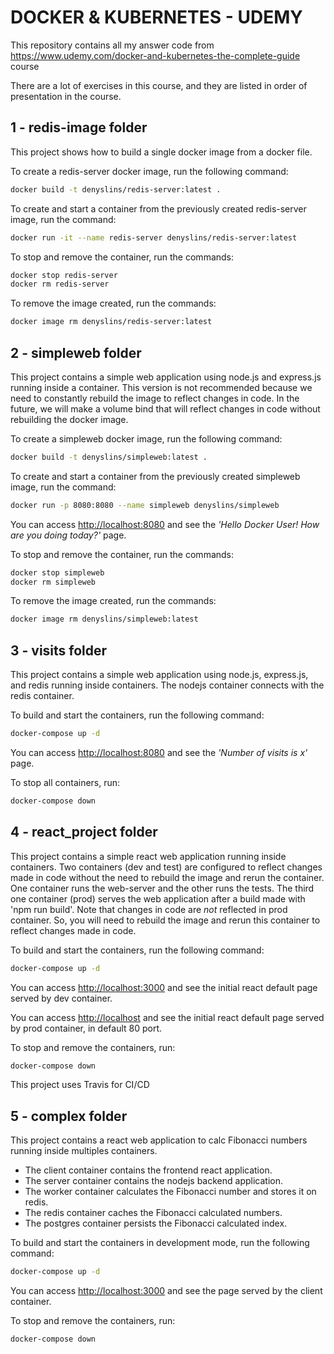 # DOCKER & KUBERNETES - UDEMY

This repository contains all my answer code from <https://www.udemy.com/docker-and-kubernetes-the-complete-guide> course

There are a lot of exercises in this course, and they are listed in order of presentation in the course.

## 1 - redis-image folder

This project shows how to build a single docker image from a docker file.

To create a redis-server docker image, run the following command:

```sh
docker build -t denyslins/redis-server:latest .
```

To create and start a container from the previously created redis-server image, run the command:

```sh
docker run -it --name redis-server denyslins/redis-server:latest
```

To stop and remove the container, run the commands:

```sh
docker stop redis-server
docker rm redis-server
```

To remove the image created, run the commands:

```sh
docker image rm denyslins/redis-server:latest
```

## 2 - simpleweb folder

This project contains a simple web application using node.js and express.js running inside a container.
This version is not recommended because we need to constantly rebuild the image to reflect changes in code.
In the future, we will make a volume bind that will reflect changes in code without rebuilding the docker image.

To create a simpleweb docker image, run the following command:

```sh
docker build -t denyslins/simpleweb:latest .
```

To create and start a container from the previously created simpleweb image, run the command:

```sh
docker run -p 8080:8080 --name simpleweb denyslins/simpleweb
```

You can access <http://localhost:8080> and see the _*'Hello Docker User! How are you doing today?'*_ page.

To stop and remove the container, run the commands:

```sh
docker stop simpleweb
docker rm simpleweb
```

To remove the image created, run the commands:

```sh
docker image rm denyslins/simpleweb:latest
```

## 3 - visits folder

This project contains a simple web application using node.js, express.js, and redis running inside containers. The nodejs container connects with the redis container.

To build and start the containers, run the following command:

```sh
docker-compose up -d
```

You can access <http://localhost:8080> and see the _*'Number of visits is x'*_ page.

To stop all containers, run:

```sh
docker-compose down
```

## 4 - react_project folder

This project contains a simple react web application running inside containers.
Two containers (dev and test) are configured to reflect changes made in code without the need to rebuild the image and rerun the container.
One container runs the web-server and the other runs the tests.
The third one container (prod) serves the web application after a build made with 'npm run build'. Note that changes in code are _not_ reflected in prod container. So, you will need to rebuild the image and rerun this container to reflect changes made in code.

To build and start the containers, run the following command:

```sh
docker-compose up -d
```

You can access <http://localhost:3000> and see the initial react default page served by dev container.

You can access <http://localhost> and see the initial react default page served by prod container, in default 80 port.

To stop and remove the containers, run:

```sh
docker-compose down
```

This project uses Travis for CI/CD

## 5 - complex folder

This project contains a react web application to calc Fibonacci numbers running inside multiples containers.

- The client container contains the frontend react application.
- The server container contains the nodejs backend application.
- The worker container calculates the Fibonacci number and stores it on redis.
- The redis container caches the Fibonacci calculated numbers.
- The postgres container persists the Fibonacci calculated index.

To build and start the containers in development mode, run the following command:

```sh
docker-compose up -d
```

You can access <http://localhost:3000> and see the page served by the client container.

To stop and remove the containers, run:

```sh
docker-compose down
```
